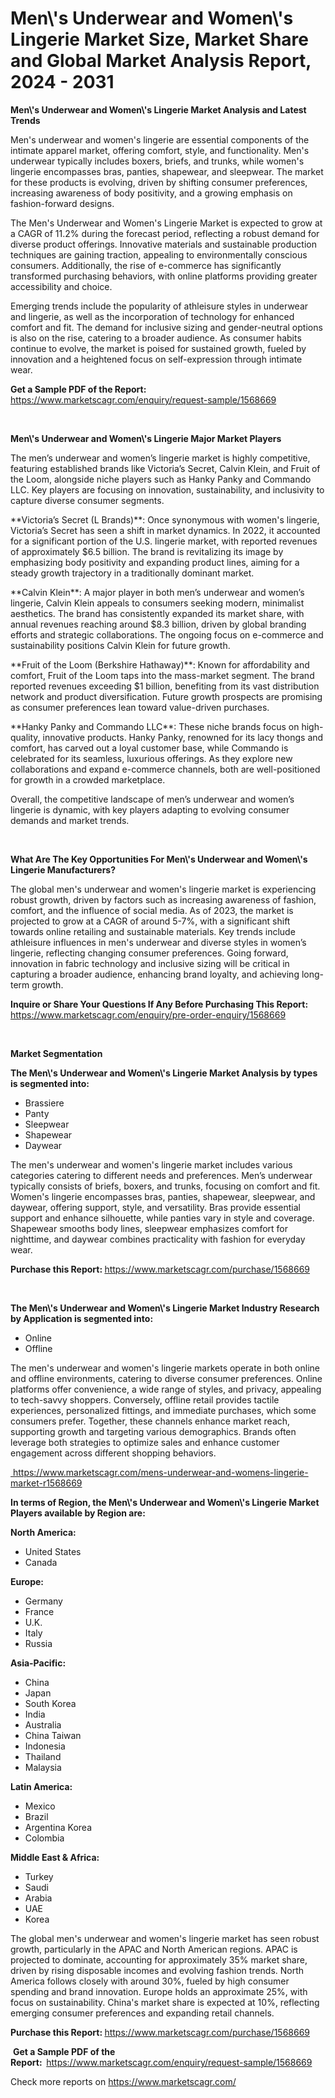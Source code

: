 <p><h1>Men\'s Underwear and Women\'s Lingerie Market Size, Market Share and Global Market Analysis Report, 2024 - 2031</h1></p><p><strong>Men\'s Underwear and Women\'s Lingerie Market Analysis and Latest Trends</strong></p>
<p><p>Men's underwear and women's lingerie are essential components of the intimate apparel market, offering comfort, style, and functionality. Men's underwear typically includes boxers, briefs, and trunks, while women's lingerie encompasses bras, panties, shapewear, and sleepwear. The market for these products is evolving, driven by shifting consumer preferences, increasing awareness of body positivity, and a growing emphasis on fashion-forward designs.</p><p>The Men's Underwear and Women's Lingerie Market is expected to grow at a CAGR of 11.2% during the forecast period, reflecting a robust demand for diverse product offerings. Innovative materials and sustainable production techniques are gaining traction, appealing to environmentally conscious consumers. Additionally, the rise of e-commerce has significantly transformed purchasing behaviors, with online platforms providing greater accessibility and choice.</p><p>Emerging trends include the popularity of athleisure styles in underwear and lingerie, as well as the incorporation of technology for enhanced comfort and fit. The demand for inclusive sizing and gender-neutral options is also on the rise, catering to a broader audience. As consumer habits continue to evolve, the market is poised for sustained growth, fueled by innovation and a heightened focus on self-expression through intimate wear.</p></p>
<p><strong>Get a Sample PDF of the Report:&nbsp;</strong> <a href="https://www.marketscagr.com/enquiry/request-sample/1568669?utm_campaign=1998&utm_medium=2&utm_source=Github&utm_content=ia&utm_term=28122024&utm_id=mens-underwear-and-womens-lingerie">https://www.marketscagr.com/enquiry/request-sample/1568669</a></p>
<p>&nbsp;</p>
<p><strong>Men\'s Underwear and Women\'s Lingerie Major Market Players</strong></p>
<p><p>The men’s underwear and women’s lingerie market is highly competitive, featuring established brands like Victoria’s Secret, Calvin Klein, and Fruit of the Loom, alongside niche players such as Hanky Panky and Commando LLC. Key players are focusing on innovation, sustainability, and inclusivity to capture diverse consumer segments.</p><p>**Victoria’s Secret (L Brands)**: Once synonymous with women's lingerie, Victoria’s Secret has seen a shift in market dynamics. In 2022, it accounted for a significant portion of the U.S. lingerie market, with reported revenues of approximately $6.5 billion. The brand is revitalizing its image by emphasizing body positivity and expanding product lines, aiming for a steady growth trajectory in a traditionally dominant market.</p><p>**Calvin Klein**: A major player in both men’s underwear and women’s lingerie, Calvin Klein appeals to consumers seeking modern, minimalist aesthetics. The brand has consistently expanded its market share, with annual revenues reaching around $8.3 billion, driven by global branding efforts and strategic collaborations. The ongoing focus on e-commerce and sustainability positions Calvin Klein for future growth.</p><p>**Fruit of the Loom (Berkshire Hathaway)**: Known for affordability and comfort, Fruit of the Loom taps into the mass-market segment. The brand reported revenues exceeding $1 billion, benefiting from its vast distribution network and product diversification. Future growth prospects are promising as consumer preferences lean toward value-driven purchases.</p><p>**Hanky Panky and Commando LLC**: These niche brands focus on high-quality, innovative products. Hanky Panky, renowned for its lacy thongs and comfort, has carved out a loyal customer base, while Commando is celebrated for its seamless, luxurious offerings. As they explore new collaborations and expand e-commerce channels, both are well-positioned for growth in a crowded marketplace.</p><p>Overall, the competitive landscape of men’s underwear and women’s lingerie is dynamic, with key players adapting to evolving consumer demands and market trends.</p></p>
<p>&nbsp;</p>
<p><strong>What Are The Key Opportunities For Men\'s Underwear and Women\'s Lingerie Manufacturers?</strong></p>
<p><p>The global men's underwear and women's lingerie market is experiencing robust growth, driven by factors such as increasing awareness of fashion, comfort, and the influence of social media. As of 2023, the market is projected to grow at a CAGR of around 5-7%, with a significant shift towards online retailing and sustainable materials. Key trends include athleisure influences in men's underwear and diverse styles in women’s lingerie, reflecting changing consumer preferences. Going forward, innovation in fabric technology and inclusive sizing will be critical in capturing a broader audience, enhancing brand loyalty, and achieving long-term growth.</p></p>
<p><strong>Inquire or Share Your Questions If Any Before Purchasing This Report:</strong> <a href="https://www.marketscagr.com/enquiry/pre-order-enquiry/1568669?utm_campaign=1998&utm_medium=2&utm_source=Github&utm_content=ia&utm_term=28122024&utm_id=mens-underwear-and-womens-lingerie">https://www.marketscagr.com/enquiry/pre-order-enquiry/1568669</a></p>
<p>&nbsp;</p>
<p><strong>Market Segmentation</strong></p>
<p><strong>The Men\'s Underwear and Women\'s Lingerie Market Analysis by types is segmented into:</strong></p>
<p><ul><li>Brassiere</li><li>Panty</li><li>Sleepwear</li><li>Shapewear</li><li>Daywear</li></ul></p>
<p><p>The men's underwear and women's lingerie market includes various categories catering to different needs and preferences. Men’s underwear typically consists of briefs, boxers, and trunks, focusing on comfort and fit. Women's lingerie encompasses bras, panties, shapewear, sleepwear, and daywear, offering support, style, and versatility. Bras provide essential support and enhance silhouette, while panties vary in style and coverage. Shapewear smooths body lines, sleepwear emphasizes comfort for nighttime, and daywear combines practicality with fashion for everyday wear.</p></p>
<p><strong>Purchase this Report:&nbsp;</strong><a href="https://www.marketscagr.com/purchase/1568669?utm_campaign=1998&utm_medium=2&utm_source=Github&utm_content=ia&utm_term=28122024&utm_id=mens-underwear-and-womens-lingerie">https://www.marketscagr.com/purchase/1568669</a></p>
<p>&nbsp;</p>
<p><strong>The Men\'s Underwear and Women\'s Lingerie Market Industry Research by Application is segmented into:</strong></p>
<p><ul><li>Online</li><li>Offline</li></ul></p>
<p><p>The men's underwear and women's lingerie markets operate in both online and offline environments, catering to diverse consumer preferences. Online platforms offer convenience, a wide range of styles, and privacy, appealing to tech-savvy shoppers. Conversely, offline retail provides tactile experiences, personalized fittings, and immediate purchases, which some consumers prefer. Together, these channels enhance market reach, supporting growth and targeting various demographics. Brands often leverage both strategies to optimize sales and enhance customer engagement across different shopping behaviors.</p></p>
<p><a href="https://www.marketscagr.com/mens-underwear-and-womens-lingerie-market-r1568669?utm_campaign=1998&utm_medium=2&utm_source=Github&utm_content=ia&utm_term=28122024&utm_id=mens-underwear-and-womens-lingerie">&nbsp;https://www.marketscagr.com/mens-underwear-and-womens-lingerie-market-r1568669</a></p>
<p><strong>In terms of Region, the Men\'s Underwear and Women\'s Lingerie Market Players available by Region are:</strong></p>
<p>
    <p> <strong> North America: </strong>
        <ul>
            <li>United States</li>
            <li>Canada</li>
        </ul>
        </p> 
    <p> <strong> Europe: </strong>
        <ul>
            <li>Germany</li>
            <li>France</li>
            <li>U.K.</li>
            <li>Italy</li>
            <li>Russia</li>
        </ul>
        </p> 
    <p> <strong> Asia-Pacific: </strong>
        <ul>
            <li>China</li>
            <li>Japan</li>
            <li>South Korea</li>
            <li>India</li>
            <li>Australia</li>
            <li>China Taiwan</li>
            <li>Indonesia</li>
            <li>Thailand</li>
            <li>Malaysia</li>
        </ul>
        </p> 
    <p> <strong> Latin America: </strong>
        <ul>
            <li>Mexico</li>
            <li>Brazil</li>
            <li>Argentina Korea</li>
            <li>Colombia</li>
        </ul>
        </p> 
    <p> <strong> Middle East & Africa: </strong>
        <ul>
            <li>Turkey</li>
            <li>Saudi</li>
            <li>Arabia</li>
            <li>UAE</li>
            <li>Korea</li>
        </ul>
    </p>
    </p>
<p><p>The global men's underwear and women's lingerie market has seen robust growth, particularly in the APAC and North American regions. APAC is projected to dominate, accounting for approximately 35% market share, driven by rising disposable incomes and evolving fashion trends. North America follows closely with around 30%, fueled by high consumer spending and brand innovation. Europe holds an approximate 25%, with focus on sustainability. China's market share is expected at 10%, reflecting emerging consumer preferences and expanding retail channels.</p></p>
<p><strong>Purchase this Report: </strong><a href="https://www.marketscagr.com/purchase/1568669?utm_campaign=1998&utm_medium=2&utm_source=Github&utm_content=ia&utm_term=28122024&utm_id=mens-underwear-and-womens-lingerie">https://www.marketscagr.com/purchase/1568669</a></p>
<p>&nbsp;<strong>Get a Sample PDF of the Report:&nbsp;&nbsp;</strong><a href="https://www.marketscagr.com/enquiry/request-sample/1568669?utm_campaign=1998&utm_medium=2&utm_source=Github&utm_content=ia&utm_term=28122024&utm_id=mens-underwear-and-womens-lingerie">https://www.marketscagr.com/enquiry/request-sample/1568669</a></p>
<p><strong></strong></p>
<p>Check more reports on <a href="https://www.marketscagr.com/?utm_campaign=1998&utm_medium=2&utm_source=Github&utm_content=ia&utm_term=28122024&utm_id=mens-underwear-and-womens-lingerie">https://www.marketscagr.com/</a></p>